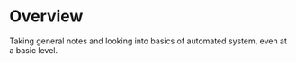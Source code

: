 # Overview

Taking general notes and looking into basics of automated system, even at a basic level. 

